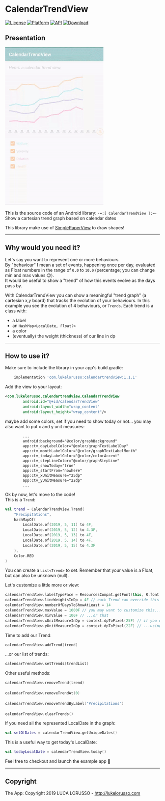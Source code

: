 CalendarTrendView
=================

[![License](https://img.shields.io/badge/License-Apache%202.0-blue.svg)](https://opensource.org/licenses/Apache-2.0) [![Platform](https://img.shields.io/badge/platform-android-green.svg)](http://developer.android.com/index.html) [![API](https://img.shields.io/badge/API-21%2B-brightgreen.svg?style=flat)](https://android-arsenal.com/api?level=21) [![Download](https://api.bintray.com/packages/lukelorusso/maven/com.lukelorusso:calendartrendview/images/download.svg?version=1.1.0) ](https://bintray.com/lukelorusso/maven/com.lukelorusso:calendartrendview/1.1.0/link)

## Presentation ##

![Demo](demo.gif)

This is the source code of an Android library: `-=:[ CalendarTrendView ]:=-`  
Show a cartesian trend graph based on calendar dates

This library make use of [SimplePaperView](https://github.com/lukelorusso/SimplePaperView) to draw shapes!

- - -

## Why would you need it? ##

Let's say you want to represent one or more behaviours.  
By "behaviour" I mean a set of events, happening once per day, evaluated as Float numbers in the range of `0.0` to `10.0` (percentage; you can change min and max values 😉).  
It would be useful to show a "trend" of how this events evolve as the days pass by.

With CalendarTrendView you can show a meaningful "trend graph" (a cartesian x,y board) that tracks the evolution of your behaviours.
In this example you see the evolution of 4 behaviours, or `Trends`.
Each trend is a class with:  
* a label
* an `HashMap<LocalDate, Float?>`
* a color
* (eventually) the weight (thickness) of our line in dp

- - -

## How to use it? ##

Make sure to include the library in your app's build.gradle:

```groovy
    implementation 'com.lukelorusso:calendartrendview:1.1.1'
```  

Add the view to your layout:
```xml
<com.lukelorusso.calendartrendview.CalendarTrendView
        android:id="@+id/calendarTrendView"
        android:layout_width="wrap_content"
        android:layout_height="wrap_content"/>
```  

maybe add some colors, set if you need to show today or not... you may also want to put x and y unit measures:
```
        ...
        android:background="@color/graphBackground"
        app:ctv_dayLabelColor="@color/graphTextLabelDay"
        app:ctv_monthLabelColor="@color/graphTextLabelMonth"
        app:ctv_todayLabelColor="@color/colorAccent"
        app:ctv_stepLineColor="@color/graphStepLine"
        app:ctv_showToday="true"
        app:ctv_startFrom="nowhere"
        app:ctv_xUnitMeasure="25dp"
        app:ctv_yUnitMeasure="22dp"
        ...
```  

Ok by now, let's move to the code!    
This is a `Trend`:
```kotlin
val trend = CalendarTrendView.Trend(
    "Precipitations",
    hashMapOf(
        LocalDate.of(2019, 5, 11) to 4F,
        LocalDate.of(2019, 5, 12) to 4.3F,
        LocalDate.of(2019, 5, 13) to 4F,
        LocalDate.of(2019, 5, 14) to 4F,
        LocalDate.of(2019, 5, 15) to 4.3F
    ),
    Color.RED
)
```  

You can create a `List<Trend>` to set.
Remember that your value is a Float, but can also be unknown (null).

Let's customize a little more or view:  
```kotlin
calendarTrendView.labelTypeFace = ResourcesCompat.getFont(this, R.font.proxima_nova_regular)
calendarTrendView.lineWeightsInDp = 4F // each Trend can override this with its own lineWeightsInDp
calendarTrendView.numberOfDaysToShowAtLeast = 14
calendarTrendView.maxValue = 1000F // you may want to customize this...
calendarTrendView.minValue = 100F // ...or that
calendarTrendView.xUnitMeasureInDp = context.dpToPixel(25F) // if you don't like...
calendarTrendView.yUnitMeasureInDp = context.dpToPixel(22F) // ...using XML attributes
```  

Time to add our Trend:
```kotlin
calendarTrendView.addTrend(trend)
```  

...or our list of trends:
```kotlin
calendarTrendView.setTrends(trendList)
```  

Other useful methods:
```kotlin
calendarTrendView.removeTrend(trend)

calendarTrendView.removeTrendAt(0)

calendarTrendView.removeTrendByLabel("Precipitations")

calendarTrendView.clearTrends()
```  

If you need all the represented LocalDate in the graph:
```kotlin
val setOfDates = calendarTrendView.getUniqueDates()
```  

This is a useful way to get today's LocalDate:
```kotlin
val todayLocalDate = calendarTrendView.today()
```  

Feel free to checkout and launch the example app 🎡

- - -

## Copyright ##

The App: Copyright 2019 LUCA LORUSSO - http://lukelorusso.com
